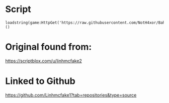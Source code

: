 # Script
```
loadstring(game:HttpGet('https://raw.githubusercontent.com/NotH4xor/Bahasf/refs/heads/main/Main'))()
```
# Original found from:
https://scriptblox.com/u/linhmcfake2


# Linked to Github
https://github.com/Linhmcfake1?tab=repositories&type=source

